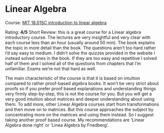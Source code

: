 # Linear Algebra

Course: [MIT 18.01SC introduction to linear algebra](https://ocw.mit.edu/courses/18-06sc-linear-algebra-fall-2011/)

Rating: **4/5**
Short Review:
 this is a great course for a Linear algebra introductory course. The lectures are very insightful and very clear with each course less than an hour (usually around 50 min). The book explains the topic in more detail than the book. The questions aren’t too hard rather I’d say easy to medium. I didn’t solve the quizzes provided in the website I instead solved ones in the book. If they are too easy and repetitive I solved half of them and I solved all of the questions from chapters that I’m unfamiliar. Exams we’re not that hard as well.

The main characteristic of the course is that it is based on intuition compared to rather proof-based algebra books. It won’t be very strict about proofs so if you prefer proof based explanations and understanding things very firmly step-by-step, this is not the course for you. But you will get a very good intuition about matrices and deeper understanding about using them. To add more, other Linear Algebra courses start from transformations and then move on to matrices. But this course approaches the subject by concentrating more on the matrices and using them instead. So I suggest taking another proof based course. My recommendations are ‘Linear Algebra done right’ or ‘Linea Algebra by Friedberg’.

